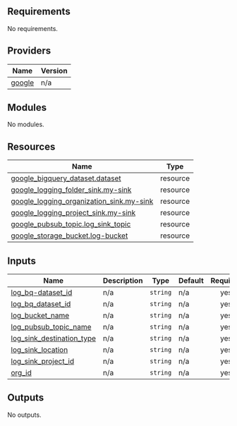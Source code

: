 ## Requirements

No requirements.

## Providers

| Name | Version |
|------|---------|
| <a name="provider_google"></a> [google](#provider\_google) | n/a |

## Modules

No modules.

## Resources

| Name | Type |
|------|------|
| [google_bigquery_dataset.dataset](https://registry.terraform.io/providers/hashicorp/google/latest/docs/resources/bigquery_dataset) | resource |
| [google_logging_folder_sink.my-sink](https://registry.terraform.io/providers/hashicorp/google/latest/docs/resources/logging_folder_sink) | resource |
| [google_logging_organization_sink.my-sink](https://registry.terraform.io/providers/hashicorp/google/latest/docs/resources/logging_organization_sink) | resource |
| [google_logging_project_sink.my-sink](https://registry.terraform.io/providers/hashicorp/google/latest/docs/resources/logging_project_sink) | resource |
| [google_pubsub_topic.log_sink_topic](https://registry.terraform.io/providers/hashicorp/google/latest/docs/resources/pubsub_topic) | resource |
| [google_storage_bucket.log-bucket](https://registry.terraform.io/providers/hashicorp/google/latest/docs/resources/storage_bucket) | resource |

## Inputs

| Name | Description | Type | Default | Required |
|------|-------------|------|---------|:--------:|
| <a name="input_log_bq-dataset_id"></a> [log\_bq-dataset\_id](#input\_log\_bq-dataset\_id) | n/a | `string` | n/a | yes |
| <a name="input_log_bq_dataset_id"></a> [log\_bq\_dataset\_id](#input\_log\_bq\_dataset\_id) | n/a | `string` | n/a | yes |
| <a name="input_log_bucket_name"></a> [log\_bucket\_name](#input\_log\_bucket\_name) | n/a | `string` | n/a | yes |
| <a name="input_log_pubsub_topic_name"></a> [log\_pubsub\_topic\_name](#input\_log\_pubsub\_topic\_name) | n/a | `string` | n/a | yes |
| <a name="input_log_sink_destination_type"></a> [log\_sink\_destination\_type](#input\_log\_sink\_destination\_type) | n/a | `string` | n/a | yes |
| <a name="input_log_sink_location"></a> [log\_sink\_location](#input\_log\_sink\_location) | n/a | `string` | n/a | yes |
| <a name="input_log_sink_project_id"></a> [log\_sink\_project\_id](#input\_log\_sink\_project\_id) | n/a | `string` | n/a | yes |
| <a name="input_org_id"></a> [org\_id](#input\_org\_id) | n/a | `string` | n/a | yes |

## Outputs

No outputs.
